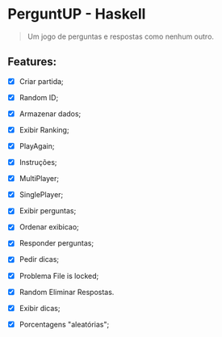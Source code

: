 # PerguntUP - Haskell
> Um jogo de perguntas e respostas como nenhum outro.


## Features:

- [x] Criar partida;
- [x] Random ID;
- [x] Armazenar dados;
- [x] Exibir Ranking;
- [x] PlayAgain;
- [x] Instruções;
- [x] MultiPlayer;
- [x] SinglePlayer;
- [x] Exibir perguntas;
- [x] Ordenar exibicao;
- [x] Responder perguntas;
- [x] Pedir dicas;
- [x] Problema File is locked;
- [x] Random Eliminar Respostas.
- [x] Exibir dicas;
- [x] Porcentagens "aleatórias";

